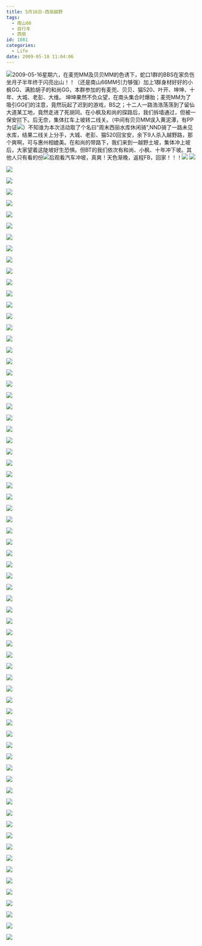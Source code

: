 ```yaml
---
title: 5月16日·西丽越野
tags:
  - 南山66
  - 自行车
  - 西丽
id: 1081
categories:
  - Life
date: 2009-05-18 11:04:06
---
```


![](/images/2009/05/18_em010_11235.gif)2009-05-16星期六，在麦兜MM及贝贝MM的色诱下，蛇口1群的BBS在家负伤坐月子半年终于闪亮出山！！（还是南山66MM引力够强）加上1群身材好好的小枫GG、满脸胡子的和尚GG，本群参加的有麦兜、贝贝、猫520、叶开、坤坤、十年、大城、老彭、大维。 
坤坤果然不负众望，在南头集合时爆胎；麦兜MM为了吸引GG们的注意，竟然玩起了迟到的游戏，BS之；十二人一路浩浩荡荡到了留仙大道某工地，竟然走进了死胡同。在小枫及和尚的探路后，我们拆墙通过，但被一保安拦下。后无奈，集体扛车上坡转二线关。（中间有贝贝MM误入黄泥潭，有PP为证![](/images/2009/05/18_em006_11236.gif)）不知谁为本次活动取了个名曰“周末西丽水库休闲骑”,NND骑了一路未见水库，结果二线关上分手，大城、老彭、猫520回宝安，余下9人杀入越野路，那个爽啊，可与惠州相媲美。在和尚的带路下，我们来到一越野土坡，集体冲上坡后，大家望着这陡坡好生恐惧。但BT的我们依次有和尚、小枫、十年冲下坡。其他人只有看的份![](/images/2009/05/18_em010_11235.gif)后观看汽车冲坡，真爽！天色渐晚，返程FB，回家！！！![](/images/2009/05/18_em050_11237.gif) 
![](/images/2009/05/18_20090518_11238.jpg)

![](/images/2009/05/18_20090518_11239.jpg)

![](/images/2009/05/18_20090518_11240.jpg)

![](/images/2009/05/18_20090518_11241.jpg)

![](/images/2009/05/18_20090518_11242.jpg)

![](/images/2009/05/18_20090518_11243.jpg)

![](/images/2009/05/18_20090518_11244.jpg)

![](/images/2009/05/18_20090518_11245.jpg)

![](/images/2009/05/18_20090518_11246.jpg)

![](/images/2009/05/18_20090518_11247.jpg)

![](/images/2009/05/18_20090518_11248.jpg)

![](/images/2009/05/18_20090518_11249.jpg)

![](/images/2009/05/18_20090518_11250.jpg)

![](/images/2009/05/18_20090518_11251.jpg)

![](/images/2009/05/18_20090518_11252.jpg)

![](/images/2009/05/18_20090518_11253.jpg)

![](/images/2009/05/18_20090518_11254.jpg)

![](/images/2009/05/18_20090518_11255.jpg)

![](/images/2009/05/18_20090518_11256.jpg)

![](/images/2009/05/18_20090518_11257.jpg)

![](/images/2009/05/18_20090518_11258.jpg)

![](/images/2009/05/18_20090518_11259.jpg)

![](/images/2009/05/18_20090518_11260.jpg)

![](/images/2009/05/18_20090518_11261.jpg)

![](/images/2009/05/18_20090518_11262.jpg)

![](/images/2009/05/18_20090518_11263.jpg)

![](/images/2009/05/18_20090518_11264.jpg)

![](/images/2009/05/18_20090518_11265.jpg)

![](/images/2009/05/18_20090518_11266.jpg)

![](/images/2009/05/18_20090518_11267.jpg)

![](/images/2009/05/18_20090518_11268.jpg)

![](/images/2009/05/18_20090518_11269.jpg)

![](/images/2009/05/18_20090518_11270.jpg)

![](/images/2009/05/18_20090518_11271.jpg)

![](/images/2009/05/18_20090518_11272.jpg)

![](/images/2009/05/18_20090518_11273.jpg)

![](/images/2009/05/18_20090518_11274.jpg)

![](/images/2009/05/18_20090518_11275.jpg)

![](/images/2009/05/18_20090518_11276.jpg)

![](/images/2009/05/18_20090518_11277.jpg)

![](/images/2009/05/18_20090518_11278.jpg)

![](/images/2009/05/18_20090518_11279.jpg)

![](/images/2009/05/18_20090518_11280.jpg)

![](/images/2009/05/18_20090518_11281.jpg)

![](/images/2009/05/18_20090518_11282.jpg)

![](/images/2009/05/18_20090518_11283.jpg)

![](/images/2009/05/18_20090518_11284.jpg)

![](/images/2009/05/18_20090518_11285.jpg)

![](/images/2009/05/18_20090518_11286.jpg)

![](/images/2009/05/18_20090518_11287.jpg)

![](/images/2009/05/18_20090518_11288.jpg)

![](/images/2009/05/18_20090518_11289.jpg)

![](/images/2009/05/18_20090518_11290.jpg)

![](/images/2009/05/18_20090518_11291.jpg)

![](/images/2009/05/18_20090518_11292.jpg)

![](/images/2009/05/18_20090518_11293.jpg)

![](/images/2009/05/18_20090518_11294.jpg)

![](/images/2009/05/18_20090518_11295.jpg)

![](/images/2009/05/18_20090518_11296.jpg)

![](/images/2009/05/18_20090518_11297.jpg)

![](/images/2009/05/18_20090518_11298.jpg)

![](/images/2009/05/18_20090518_11299.jpg)

![](/images/2009/05/18_20090518_11300.jpg)

![](/images/2009/05/18_20090518_11301.jpg)

![](/images/2009/05/18_20090518_11302.jpg)

![](/images/2009/05/18_20090518_11303.jpg)

![](/images/2009/05/18_20090518_11304.jpg)

![](/images/2009/05/18_20090518_11305.jpg)

![](/images/2009/05/18_20090518_11306.jpg)

![](/images/2009/05/18_20090518_11307.jpg)